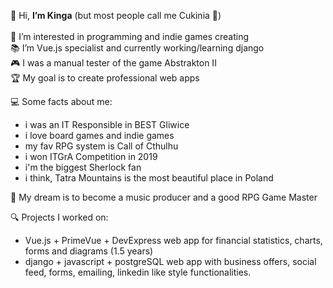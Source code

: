 👋 Hi, <b>I’m Kinga</b> (but most people call me Cukinia 🥒)
</br>
</br> 👀 I’m interested in programming and indie games creating
</br> 📚 I’m Vue.js specialist and currently working/learning django
</br> 🎮 I was a manual tester of the game Abstrakton II
</br> 🏆 My goal is to create professional web apps
 
💻 Some facts about me:
- i was an IT Responsible in BEST Gliwice
- i love board games and indie games
- my fav RPG system is Call of Cthulhu
- i won ITGrA Competition in 2019
- i'm the biggest Sherlock fan
- i think, Tatra Mountains is the most beautiful place in Poland

💭 My dream is to become a music producer and a good RPG Game Master

🔍 Projects I worked on:
- Vue.js + PrimeVue + DevExpress web app for financial statistics, charts, forms and diagrams (1.5 years)
- django + javascript + postgreSQL web app with business offers, social feed, forms, emailing, linkedin like style functionalities.

<!---
N19r4/N19r4 is a ✨ special ✨ repository because its `README.md` (this file) appears on your GitHub profile.
You can click the Preview link to take a look at your changes.
--->
